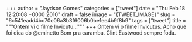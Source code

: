 
+++
author = "Jaydson Gomes"
categories = ["tweet"]
date = "Thu Feb 18 12:20:08 +0000 2010"
draft = false
image = "{TWEET_IMAGE}"
slug = "6c541eadd4bc70c06a3b3f6006b0be1ee4b9f8b9"
tags = ["tweet"]
title = """Ontem vi o filme Invicutu..."""
+++
Ontem vi o filme Invicutus. Acho que foi dica do @eminetto Bom pra caramba. Clint Eastwood sempre foda.
